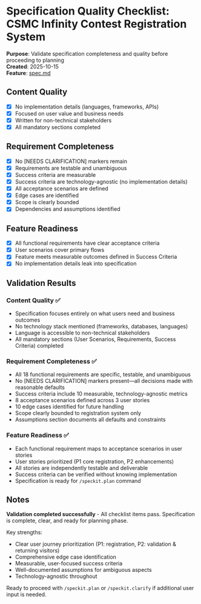 # Specification Quality Checklist: CSMC Infinity Contest Registration System

**Purpose**: Validate specification completeness and quality before proceeding to planning  
**Created**: 2025-10-15  
**Feature**: [spec.md](../spec.md)

## Content Quality

- [x] No implementation details (languages, frameworks, APIs)
- [x] Focused on user value and business needs
- [x] Written for non-technical stakeholders
- [x] All mandatory sections completed

## Requirement Completeness

- [x] No [NEEDS CLARIFICATION] markers remain
- [x] Requirements are testable and unambiguous
- [x] Success criteria are measurable
- [x] Success criteria are technology-agnostic (no implementation details)
- [x] All acceptance scenarios are defined
- [x] Edge cases are identified
- [x] Scope is clearly bounded
- [x] Dependencies and assumptions identified

## Feature Readiness

- [x] All functional requirements have clear acceptance criteria
- [x] User scenarios cover primary flows
- [x] Feature meets measurable outcomes defined in Success Criteria
- [x] No implementation details leak into specification

## Validation Results

### Content Quality ✅

- Specification focuses entirely on what users need and business outcomes
- No technology stack mentioned (frameworks, databases, languages)
- Language is accessible to non-technical stakeholders
- All mandatory sections (User Scenarios, Requirements, Success Criteria) completed

### Requirement Completeness ✅

- All 18 functional requirements are specific, testable, and unambiguous
- No [NEEDS CLARIFICATION] markers present—all decisions made with reasonable defaults
- Success criteria include 10 measurable, technology-agnostic metrics
- 8 acceptance scenarios defined across 3 user stories
- 10 edge cases identified for future handling
- Scope clearly bounded to registration system only
- Assumptions section documents all defaults and constraints

### Feature Readiness ✅

- Each functional requirement maps to acceptance scenarios in user stories
- User stories prioritized (P1 core registration, P2 enhancements)
- All stories are independently testable and deliverable
- Success criteria can be verified without knowing implementation
- Specification is ready for `/speckit.plan` command

## Notes

**Validation completed successfully** - All checklist items pass. Specification is complete, clear, and ready for planning phase.

Key strengths:

- Clear user journey prioritization (P1: registration, P2: validation & returning visitors)
- Comprehensive edge case identification
- Measurable, user-focused success criteria
- Well-documented assumptions for ambiguous aspects
- Technology-agnostic throughout

Ready to proceed with `/speckit.plan` or `/speckit.clarify` if additional user input is needed.
